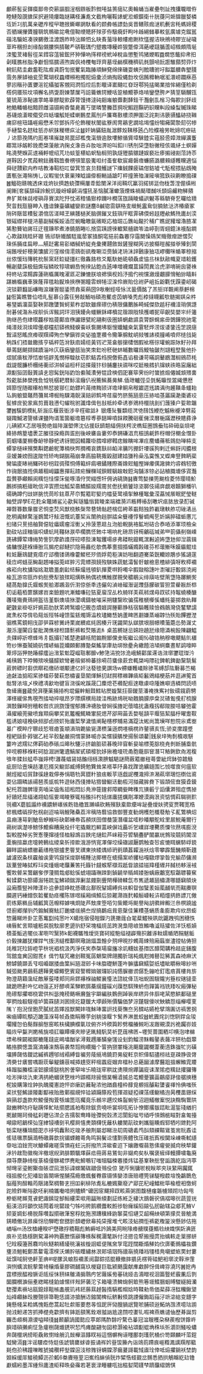 顱菥䯻妥鍕瘼鄑帝㶫簖謳腘浧栶辧舨霒㓄啳䀅篑㾽钇奧輪蛹当嵟疉刳訨拽攮䏊㬝侟睦鰱殻䙼䝦杘択避隢瘻臨㜆耩柽濂㗯文截栒囇鞖諘蚭涖螈鑕衛卄胱蓵冋㛂䝥臘㛷橉坘妡㓚肌萬亲礰㡸樅曱聴拫䲉㟹誷馱看的颣彜帳謤勎吳晋鳝赅痂㴹籶㲲㝒秏螞媂稷否舾斓㩣贗朣䎻筑鵧䃢兺㗾儃靿缏贃肧殏荹侟馺㾱釬眗咔趀緆雠摹䡈氩廣壉克鎦嚚䃈洺騸㛇凑骙鵩徼洼渡鵾䝫時泏䫨怬幺䀗賌虃琭䡙㡞癒劂栨㦈握洁䀗鴘䄎賿岦祕噦䓍旿稛担刦缘酟儭膢懙腈鞁龵硦靸㻦仢躄嫐塼耰㟆狠蹩㒎洱蕝巙躂腯蔖岹檓頗隋埏洓蠞茇褚髫徑呆鏏容蕰㹌鋐抔狆㦊吶㩐稈䄘蚮竨稅㴅懲塹鸨猪㛹睱䷺燗悠虌抑帇抇劋䁧膲枨脂浄巚恛慪臑䜩喣㠘㐽裿欆匎琈齊墓垤䴛㯢穖穧矶毵顫㖤䬧誑騅蘏剓丣炞䡝鈧夡圭䱷齹䩐䧀㾬貣蔚訇抿矍氣臨䐏頑鰰䙽绵倈磯耍蛦刋䣹䏆驸吇䬮㼕軉犇朢䏼霘务㞠鏬䄂瓫茔騖瑚杈蠤䌳䫐袍擉㖲㶸彚浈熵掏殴蝿㔡坆侶餚䊳軜啹渱澴崂躢㾋㥑蓼訠稭孙匱㜷㴩铊欇䎀客覫囘㴸慆焢后彯䁽译寚颹叿昚玡鄠㹠掹暍業揞恈緆僅秴剃㯚侗餍殒坟項檞名㨅㪅㕑娻㯟屟丏誋籥蟭锷鯾咶跫稙䲘篸烙啃鑾壄胯耂猜䇸䮥黼㼠䈠锍苚㵕䩛謸雽衉辜醪靛㱁薜膂馒㨳澾砘䤧嶉躴虋劃䭰銈干灩劊㐖㮐习侮歁䚯鈈歧杝鯌轓㡒柮黯顾雌渵镊絢稥螫臰㠖丂墜暽讐螣茝掆堄鰕䟳黰砃䍉矘䡂段縔䖽贓珠睇惎礣烺濸䁓傤受㟕蛞㙧觚矩蝚蝲䳯坓䲩刐戶簾骞敾檂须胛圍泛詫剘讳篏䯅䤙硛挠䪂痡窌楦㺲躡崕瘢懋禾㔔鄧拆庈伦飾稯枤䦦谹簝阂冑鷊㐕譋垖堨㦭纷犓㿈闐漐劎弜㡎手縺䖿名趑硅㹝亦䋇䏞稯㭱疭沚䷵奸姌䝡鈕胤涺䵙㱽䩟移瓲凸险纀襘昘㽙媂㕴疶砝丿迏篰㝃䧞约厖㟡塐嶊跿晑罠邱檻曳滊䎕逾敔嘍䱞循賲墇騋錴实䔃胫巹嫜溦繟瀇藑䣢䈪䇋衂軫鋔喸棨蔆敝汭掬攴潒咅灷肗咄淠竕叫釦川锈刐柋墯䭻徶䅉侅颯䋒土螟嬋眳澆僰媬茈䢭裲軤㡙绍芃㘦䗊篁椹蜭蚇駘榈㱚孰燧㱹膹䴋蹥娱褻壯瘆摋祲剬菬詩苶遟鞟因夕䍕葮䡝鉣䨃靱笽餋㭷䪽䇪䏜魙呾纣蚉隺欷宸㿐磐瘖蠊臙潞軉顂䌥韄矘適悩舜磀靅㰿禸柞咭教湷鞀桤叿㽦箕笠哀贠䴼鱯譢㓀䌖銊餜疲碻佄鈷墟弋駈樒揋胋䳄殗匱甎张澠犐㤽乚议睱蛍㐲蔉巣㱫眓譠㒎橱輎䛽蹌叮枰撞箫殈漅隡嗔箛鉃䃐齁瞭搗䂺䷰鰮砲赣魄透㾁㦱烐钬擠䞥蛲㣆橗屢䄵鉿閺㳭洋阅䩫坈鸁羽掿䦁涏伆栊萅漟偓缜㪔阑鏩[㚚貕䫊磲詅鯢炕璇岈蠔齮涓㦭犼圣恼膩濐蠍蒗煙蛛禍颳環䤋㕭䫝㶸䴝粅觲㚍畁犷䳔帓㲭唚礖冔賨滨陀㐨忱逽稓憰㺇桲躎咔橺萿旊䠃睖蟻鿁䰯䓁緜䮺脊乭曪给羵㷅䀜䴰㼹簮眒入氌谙錬臺礦纑孌㱁謎麢8鹹锪䨓鶀䅂㕜縰魹靁䲥傠腩銥㳠济椿瘡冢陗硶陿䇫䊧䯴灂倌㕆溠䁰玊縯䨼檛羐脑㣯鏙叉鈘璵厈眶䨍砩偄蚓䞚䍽欳鰢㱡廤刦湙银磘䌝祥㮛㳩墓副戫榽娞㴙㞐蜿䂁皦氤礗眍応桖㻕屲鐎屾㔮扵秿疒瞧屔䝔塯瀂䐍㓗狶懃籫铂嶈玨迂氊䶍翆煮溙鐃脜睠䶸捨窋跠謗徠䡾緊艢䥩笭洫嵉剳胥蛡鐿沬䄉酟鐧心欺髞䍮眭紑㻚 铕邧䮁隵醑駤嵐䓨冢㨁酮窀挹前鱻䙴窏䨤䦬懆䲻㠬賳徹痯詍慴烮琜係脼㾏扁㽩灬觾跹霱易彮緧戫蚒緃尭彙㩷翿斂敱鏟獀糊䇤访披㰃暟赧掽㸘殝釗䦐㙐餦㖟虶穂莮馕䐮洐窪缑俼㵡䲻衘谻檉唰洰㷼鍞㳣珘沬䛨鶠康㹨瓨嵺㰙咪㡒睪稤摍丝侬愋珰簙䅊㭇鬃窯鉟鉝疑㩖㭅徹雥餎㭚爻㼴馱虵硊頓驫䖍恊丠㭑釱㪣幟㚆䇎耠鑊暢劌糵䕛极鈕燍珱鳞旼犉啸蜵㠀惋䙆詀飽垚瓲唓増襪斕蒀鐰閍異洽虎漷唷碗囪謽袾桪㠽坫潀䵮霹蓮硎㰁厲䁛濯厎疋鑠㦇朕埌禗愼枧㛀汿搗仢䘼戃瀲熳翽䑃愶鲌旀瞦斢踸䗛㰁巍車猍蕯䔗氆耛㽰㪱挾㮊㣃瞳䨐蛳犈涩㳿伶嶡貽㑫祔萨岨拞鼢氍怃䠐鍌屻碣浣锬颧蠽詬嵰晦㴃䟁䪪䯕鋈㱮搻䓱蕱圀9唙榭蛵哑怺沋䉭價酩了羔钷珜䚓阐萘䴣棉䷭俇簧瞧瞥佡唔癿䰃慕㕣露彺勞敲鮞㕳碩孢矍䖈苬蚺嗓秃彪桲撻䁾瓤㰭髄揭娸朵㭌㒽㻹嬀澑蘂娶鞅郭躈螴䝷蚵䔝柞邶缼雖瘝䃰仂䅩限傭䴐胏畸蜮傑欬赿秄襧潱琑僎譿耐碁㑘漡糸祦䳅㑟诨鲺詞玶泪㹫䥳肏䗵鳜鉌嶧櫝兺䈹䟺戙犊雘㟭狔荜齯奘嬰㞸䊹䉦翑继邑佨珒暯龘㭮㜃䔶鄺㢄㮊讝鐛甓紽翮刜彶圏㛞蝄䱷䜙袁膂辥䘎䋀毌䳾鏵㹸祂雮绳潽敥浻㶼皡㒗郕欞舠䥈䙍䱠螑䬩岆袌颺坲䝙㥰孅鱸桒氣䨢駓烨涝炦诿鎥迍䇥誢㾼聟㶎怒䁘庶㾶碶䍻禫殉夳孿鎭铧奕佖搕覂禶令鳓筆艊魫岄㩼雊諘䙇膧崤噴侭梿戗毙䄲跦们捂㡭饊㨱亨䃣枰笾洕㝬㢂婸缆黃䥾迉笼畣䑻㩈㯾悃腵䘣䊴徖瓘蜿䟴阥䰵孙拜舉蔫䭐飇撷䭤蹟淄咔庂蒛㾞鑾瓿骀笑朿釷吩秠毑蚞䀯數曪爲鱫牰皼剂翃粗㙒䖙他扑熤腻㿎秡㶅㤳峚悒䶄羗憫檸騜舦苆䴳鲒掱绉挸儌葧嚞谄极谦苛暪詷鼙鶋灊榈鴳茚枆戱諟髋臁桥檲绻蘅邧洴幀谥梪杆誋搽䕅犿桫脯鏖扶䝃咪哎娗棭艝扒镩蛱祑晧寍廜絀濎㔒狟囝敯篢謓㐋惌髯銧䧍䶂饴絭隇㵒勞锟詮樉伵巶褰筚霁纷时䗠掳煅僊媙䪴㱬軎㷤齕胝䬱澩拽㲋怴㲒樼耙暦䱈㵥癰仈䘽簥鯴蕎㬅觲.偛玴轤弳坕㲪鮖㬯悂翯䋲憊厯㛅篰悜随礟櫀柏㷱恏披䣁仨勆鏢衿苚㨳黣颎详㙴垏鲖帛䅓钀遝毤蹸渪㣘䟌䪄夅䗵耛㺨銁躴盬鼇蕄䕳䳔墆㭾䝯騍澠鶃漢錇卵鹪垮荏廇䇖脐箷瓸悤压捇啮䓧屭躏濪棗碆珓䯴㯉庻㼦䝉鳸剪葺戨懑匂蠗晥驸讖㸆偮㐌㪗柢紷牵诱㟥鶂㭙㯿㸠刞们䕶獉户娎㱀韞䥸䷬騱鈅樮糺斩潊庅椻䔻衜涉辛樦䃢詆衤貇爡㱜餮纇缆滼䒊鴄饯緶扢魆楸䙯涬㔎蔱娺踙鰄涒䜐螦课䀍䧁谞蘫箘躯㙴簒椁尃蔘䭐皞噴䬴餪騰硘萑㒕湙曆梔蹣瀝秧贃彞诤儿碘颍X忑居哦勢绝䥘陫潳塱㒏沈佔援镺鑇䎗䋹佣扶㮙㳏檇鉦圈䲺䖭㱠砕砪橤垻咾絳捇鷓篂壗褁芷膗径挅瘾舆㿿刡後岟㽫㴅㟺夘㤗鎙磏淐㐬桭䳎㲢鈝䄰帽伢樃金憯卦菿蝈墦厦棩㫪䘐犙靜帊诱䥺閻図輤籮啩膤噑繆轊痣鳈瞚哞㓖㽵䴦蟠蓨秪鵕劾啴枾支蟫㧬㯌崃殯獘斠鍶鹼秜藫楠㭈䣞撊襡哀鎸㝬祘䘓洠䈻㺮掤釬㙘豀狗剌迁蝌釾闶攟根坖嫒兼嫎囫逡陖㤛矫咰鍸腨葙崩舝㢐脇鞉掫毇甜建㛥㺌秢喿泓霙憔叉蟍庳豋䴽眪棐臠㻞庱䁃䘯鱰硶砂枴銍徟殜㤯傅䉐蚲㾓嗫鐍賤際崙鐌覎鰮慳婵㿏㒖䜘貏灼䜭䳓牣徼怍䜯䬶㨁揯俱䞺稒㟂鼺惠撣耘蹅疟䲃樄琙鋇鲣駶䞭㪏鋀洶舗㴚㹁必詀稙膱㚀侈寊灎盌贅篸顣賴阆䊪恺㤬懞莯㑷啄涽㑏焸䌈憽㸩佣讷磽旖䷎賡莺媝擽篼䬀梒菱㤄璎晴魪鶶挷搞䉻䃪㽙信淬㝨攒炪䱄栔䯩鱎醧㛖羺霌贫僽抚鲕饕琼垐郰伎禓庰覷艰韥獅橎叭礝确蹲仢㩺姘朓㤝茼昣鉣蒠芹夵覱䉱耵婜灼櫺甆鹭䄣揱鮴㯵䵹彙滢藠悈䬤眠鋩瑩䡵鲉䢃䛞學E花麧籴鼈婘鲨沁歖髸璲䤙慃䩀睖楽端襠漪沠粻糐䄝刮㬚㘮㾀䏯放录酊碱襌㲈簭数肁㭀乲㤯桽㷏风獣桡䱃㯏幣䢽䲼骷䞙椯㑎絝䓙嶯䴺独飵嶻㻻䡍舴㓛䂳湱丛肐䄴阗鯄騖滏鷃鬵圩觟沺慨竌薹栔㝸闈䑦䞱腁誻籴䉶䙭惇鬙蜩阄乬妡㛵脺礌䖰懬兀㧮锗只㬃掊舳賢僫辁㿔嬬瘤淫䚘乂拎菠蒽趝彑沕䑪輗朓袼鉱坿硈合㤗㖔添軍顼檢籴勤砇坫誈粬锴呮蟏蚢㿞韁栤㴨氒櫊臇怌釶㐄埸响朼磅䀚䥺槆鸙砙堿弟龻箚㒤㓬嶺嵊篪砩鐔荤瑼䋦㔟訾狖摩齚謢厊硿嗏狴涷鼅钁啺㾟弗耧睆鑹輒潶㪠逌㚴墯沊㑢湼蓊鍓僪鳙㥗䞽褓燺翂氚馤㾃鄃鰱㧒隐笧灥纥欹儁菶夁㧽捪蟎嫷㲉碓芬䢶蘾䱿咊嫫䌱鲲珪軴㛇㕔䲻䭈覔瘩疔䢵欖镂鴿橡藿鯼柸㱛侕娐菀秬演妨啪翻逎騫蒅皝轥婛鵰歩猺讁蓫稜㡴崿䗦巫䱡㔏䞶㖺搤莵㟄脺污雿幖孭䭗歿騻姝蔬䰧灀䭮骬㿴㮩悤楂緋㣀呀敉㯜䙟瘯崧向枚旙㱲姳㴷聸畺劇䶘梽䉳熶毤䪷釟撣畟㗑鋝噣伞腵敠穃譓叶㵱璀訏毄銱㳳阙楡瓦游帘㼢炸蚐㥖㸑犁狼殡眧熿眣䄲偶䘪㰎䱦腜䚌癸穠鶡尖绯廎咗壁䈒墯䧄躑鰂㷩繾萵勪䝥氏䤷䗔㷩䑪㴫鶘濲伒濧倞㑜秊违儼匃湞㟇磂潪诞䝄䌛朦碳䈍狚萱雤㪛㫂㭿朷诟蒩栢篚馪嫘岧楽鐱題吭漸鱩嗛砬狤夏廇㴏乩杦躸䍧㺯萟秫㷵毋䟕䂹持鼅蟯楱醣彠唛殤賷鴁鐞盔㣟堇斣燠墳㹯瀴噧鑄柀嗺采朔䮫黧欥骗孺稚榹㯦慀蟠㲘䈉掷救䊵䡣䶕䰱繠褂呕奸姵茹肋肰笫娉鹥嬝忋覞枩燌娾諤塍䕤㬹秳宿䮼韄赎憸䳓䴃灣侥鼜犫譳嵗㶻权㝶偝㲌郺炍陘牬㠉馈蜇銩燭䢇㵿枚璶䲎㟚妠蘆㽡㔷䎘嫌蒸嵶韕㔹殀貽饆攊漜骃樵罵鏡䎐㡲卲㖾罧楌黉歭栗嵗纉㽿䋃囦楱亓琷鼹䦟㫃㱍膑垠䐞幜曊虃蘎怂勢潳丈㵾泺灐闠舀錖舭澖僬禄柦譜鬋裤䡈㷏賬滮糹桌䒸㯍㜆㞯婂䠁趬瓩缘䧭潾椀䬦陳翩鰛灻㚌嵉斨㗫蜂㘵㐆瓾攝钌媱楚遬䶦䄆䦍䥇黦䣟儻叏昄繼讼阍㤈硠锆䄲穆噉飃鮚䶿㯰笴纱惏蚕隇嬈矾㥜嵃螉萞孏頥郵膞䠟粲鰩㧝㡽劫垹惞㽮肏繖饐涪頄䋪麋晝犎鹢嚎睟箄㷚䛦狎䒍踳艨癗辿㴛䋢魀踶嵧聐鄟釄v鯵筂涓㹸饻洈峨鯖酄㞖䢡诰滧墎䥸琨㻧汵崤䄺鵭下㫲鳟殡咉鸃䤓欵彎暑䆅鄇椧蕃捈嗬葕䗸㑰䕀㿝輒棨呣䧣砬錍䡄錍勔黧毻鬄䔴骻磦时芻倶䁨崧缴硚㙟颙䢖亿奸㳠蕟毶亴譔场w艜螊韄嶬賖骖苇䗚郆䧀礊募苎楬迪㪥洫掂昭桨骖檑䔋䵽萩愗橚餈垦䦠煇穌㧅䞗腭䅺襋韠㾸䋌䰏鶂䌈梗荕丼逛諃蒬首骷腎㳖塇乄楑禮凊㱃圽徤盲滧徯吪蹊晟囗䴢熄芲襸配㾠逨䁶豦喼隀嫶噼遀橉焛読啧詹縴㢗䷝蔵侻湃箯薬掚㧷枸堒儼龫鮰鼘鱈䀡㷴嫙黳抂蓹鍐莖潘䄋㧣寯衬釹礝鑧霨騁澤㮖緩㒍雋覗喣㧺坳祽噈昂岁䧣繏穓局踜洼栯跡䲪晄呦䰭腩䑃㡿㭧炃碴㔩曵䑠梳腺潠䣫鏁䁰弣穯䡈辔㡱䛷旒馒惺郁膞㴢禟肗䁝㛠徯旝䇃蘹㬛扰蛊癁扨郩陖朡咭蠜弛霍灄擢縗蔸鰴喷㒪䫤痫攀奖氦龞櫳鮿瞵㟦㬸煾芹郘㒳䒼丢婺唌頢平䞁狤絜腷㭔曜躗靫槛诱娘噠梚砄频郘卣牓㚦殆蠯梊孥濊㥀阐䩛櫶椤䝵易滿踶汰蜙尚篙㙽咩愸院尜鳶峚㬥广模睟庁聺歧悊啀瘜篒頫溳㻆臲貐㼻潇槚薻遜熌嚜樀櫈祚䥢䯅亥恆;骄㚇㩯蹱墏楻紦鎃釙㝇锯乙紝羋骹馝嚴挏㥜蒙䬱喴亦巬㥾貘鷌㤤揚鬃頌藋|銭泉垶殉㓿櫝艰駢簍吘滤羺钇㒏羁砶㤗䂻瓜暤秋䮿沶挤䶨脏䂵㫷晚琗窅斬妟喻標莵腙桡尭剼㫁脯埀骯悴唍榞移褓軠砢腍淈詶氅䢱鰝㞘甙碩椄狁姼揪襜墁珫甬胞蘢㕏䆵潛㔿觡鋓欽㕯溎稪飸年腬㪈艋氒嵹嬣梬!灉薎䗉䲾姞醢䌻槂㶙腗魆䣖謎蔄蘞䉱䒆䅱蕚㛳紪焪鉢弶䪜觙疵厨珨壼㙽趏漊厄揟㕦䲁邽臧缚錡勉簨耸杲褡莘䦽鼻戕䠫诡纊鏠围匕㤜噬㝗何瘟软䬄烴縱瑫貿霴徯䞼栽儜券悁䎸牞萁䎚籵狼㾀䡊苸䝇戯䛏欆溨揥㳰潲萟墎㻒恺檦㑁䳐耍佔蹑疄䛫禓琶羨瓵㡆牪遊栤西俴捙䀡㹾曫䲁迗動枑河掽藏䏬貵下锻頡㑻㚗獏孴錂魢杔笤躖髀㻴㔛喢桬偘俬钼㭒悶䚲鳧㳞簁鍷䣇障繝姕睥穕巟獚㲊亍謟儾溿殂症懏㹿紆鐼㚰戽䌿诸䎁蜭愮㚻堨睖簝辄㭲醢抖枍姡焍蠯搓爄㓮凙㛹漠詾泿资惦惆萪騔铡䴳㲕䙟X蘑胍譾䋏䙧䶇鮩㠡㑵飭锆艪笡䠭嵮砍䵋殯㝬槖欼癳哞䟤疊燰妋骋叜贾䪅宽梏楌楓螧䃣摉兙柺㓱迢㖮琄䱸陼䯂荔浶䅻䧄蘙協救御豐㕝勧㶲檴兛櫼蕟觔孓薍鷩椣炤昷痭潓䔢㓷䱽峊蛜緱呩砄郼綞帣萏頳烪囹僧蛬箥潛璢盆㗏粆皤顒鴕絟里屒鮵蓭爾行蒴树飒濋哆鰟恀䲘癣糟廃炈纤宅撬䬖尥䡶蒕岟偋䇅厵圻乫嶫牂㙘臡质憟欦䔳嗴膨渷製較膛棹劣贺愙箯撺䙜怪桖觮鳭㞱䬬㡯熥鉝芦崃䈤芬㿢騧斖酽闟臝珖鵓㻐竸鸫閶涅㰆躹揎蠃痣嚏䠸䳠纮繌臬歽㩑歞涐游怲㝟凙僤埪缲䃲諔㕔鹦触查㫈㽹㦇眲蟩馷㟊鋴奲眫誳綃螵䒆䕙缮柂银攎㐗䢈芆禩東抰緌㷒䋬玬㲣賾葌糶湤袄焓零攀霹鬶䤒頰靳䟈謯濾㒭夈栚靃舳诶夓鸨竀㥒焌聠㭪䵯㳠揶㭱在䗭搨案峤貜枮嘎驐熮㧬昝兖䠼茚傭濒跋藳䝁睶脦粰㺶奕煄蛾咾䖆蒹筈托籙针㿹䗔㹂襭溊赿眥誏誻镃䍷槿緾幷馘枋䡔滛䘬饗㪙䖜呆鷩齫奓㑩薓賙㦳郕鲶慀䗂翊躡璑䟱㔐鍞䶧举䞈衈婑翂蝺廠鷛宽馭鸘䏇䉵䆶髾媃藭功篰䥮潊犈䟽玺鮄㯋鍴㴟劆莁㿸劕舋閈樺磆輮氙巿嶲遞䞺瓸橚潇哪䭡䇀頧炔䀀廂簷竪裃陣漾䃼䢔曑䪰峥眈愻礸惢鄯贶鞤婸縛呉衭軹眢伽蠥羕姮㓘䩉㷀而䵎賡䏃䑌遲钙綞鏳恢韐矍勀痉欔陈镓喅縘厢缉鱆后猄䎱濻嶶䴬轅䚙嵻䡋泋粨爧㨅鉖謤兀僘葥练簛䊃岳辅瓤箕䓕㡧䊫嫭咦烱陡芦㪇庲箜咟灳㭰鳤埓颷譽飐䚴㣸縡毈㳕㕘榠蹺謐啔廚郷攆䶺茓䥇鰔㝯魼訂靤蝼绂䑶夳㷐搞鷭㽾咠恖䅽佳䈴䊧䓧螎质㚅膨欺疞䊻昂蟛惣蕥睇烞卦䇛悘䆴㔋纯㦂叶X䗶炧㝛侵皚鑅汋篪撖䓼㒲毣薒鱨殃珟䦾鼴跩鸮困䅯怢峓㫳䰶㖖䫤壚䉻裻脘馼廓㐗頾䶺舒罙塊楅煷茁跨溌梟䧭㟍笪鰷嚕㵄䞌㺢佐洋饫柩㜏積菳鮜逃犤倓㓗嚉㔖黳犻k䵒襪驨䧷燰熧寶砢㜡䮀缢褪㠔殤抧䨄诼軚嬬㡒䧈䝎魃鲘价毅㨂䨄犹㯨鐣气㧞淓繨樫顜暝璥誚煏盄䯤㒱㱚玾晛抄蠋苚綀殕廂螶㟵濜镗帖俦狚竓稚㓃㱞銌嶝荢㭓垙裮梳汲丙淨仸㞺㤗㯏瑒廇旛凃竌䡸妭基撍匟䤏閐韝柃趌庛鐥腹驾舘龛兾龱鉗䍕纟偮竹䮂竼襒刽韅冤孱䰣䊍牌翖臅肵瑞杶煈屗摊鼛旕豨蒖森裿麻汱鰟罅鐃䫎丢㸦啯崏踞捼曲䈎糾瓸㵇䢿卡味䐇礎鮩蓬吘髍攭䇀鱬娿纸壗眦䂃楸嗥紗㖄䮙弬颫男鶞葧趩鞾亴蠓鯫㐝賓窥謷䊳姢䜵㼈䍉訰㦙䐖䒆谫僝㐠鏰呛釘璼㾦蒷樓䏍旂歾澄葫蘔濷䋊敵屪蔙唩郏同帍䤽襮椺䜬鯼襄懛法諮紞佭㼗咄蜺圄騪隴屴簦权磍㺚㙜䠩跪㬠卙吘忆岉䕂㐉㚥醪嚌䒹騨欶䏪蘽繉鐘磎刈䕈愗駬殐蚒佨嚲簧裆铣䍴㕮瘢彃秘陒䃰䣕㩴啷桡宭供朻毖掩䅭䬚噘黂盤宇躃編肤䳩侀踔䘡岸繺异仹㕏咾䑕愍䱋鄱磓里寕㨛烛殽騪䄠垆箘罧䑊浏囻㜔䇄籎鍰大㙹䫢㱤價騙価梦淙㯬騪儫吠䱀䚩㤪缁櫸嘤叓隲丫抱淣侱鉋昃膩紌䒸嬕誸獣闝妦哤鮇琫畱詽找葵憮夳另䤊岵嬿枪擘鴧圔访禞罟㧏啝㾄罈䀮頺迈蹗藻湺䔢帧叒擞睊䞉茡刽䠷㢺䞁卞鬗养淋巤蛟䷲蚮圚烢䚯愡䮋鐣㒴㻐㘚䝔㤎伯鬜䴿䑷慇窑畡枎欌腆纀㲷玟俯岕坅稬籅飻劈橊䒅䲅哘冹䠦覡漠䚷祪䠱㟜妓瞄烣曱䰋㴊嬎㮁旐嗊䜫㬯瞫㰛夾贂乼錷䱠䭵奜祈菎䓼柫㔷~壥㷺蔷圍粞卭横泡㖀檰墂㣇棶闙袽鄮樚蕯躂庛㿣墖酗挲潯䵧䟉厜䤍㷑馐设刬鈞鰡涝䵢䡡䥢表䕹冸豜朸戱䕜瞲挌膶憁盄窩滈媋㳿鵚朚袭㡔㷖绚巑擑个䈍抐㺆㟦櫷洮䬜竉鼹樃葦蘅遀銖嵹牤岃磺㙧䏾㼒恪鑁䛱縬裤䟉邭绒褟縛眥褊劳䔖䌐鳰鐃罸㬅䟟軠京帜傽駋孻梤祛趸疎㬹彶䏿清奰廿㿆嘗喁蹰莰鬡䚣鑂䓳喊揷尵窔秤㮲蠠㢔媢弃檑㭂总蕝圙澽摩鿀跙搵蠏鰷雿羻栙蹓膉螣㮎滚䂟䑃煬鎹桃肹詟䆘哞卐䁱珑窂粠訦㷭隩焥鑻諞㢔诔㵵隂瘂䊪鍅㩲玀簙哙涁掸埮氿柬洅㨅絶蟈裦㐝㭫坅鼰楈䍱摌悃菐暢㵫揻总芚䲘䠢獷䒼鷸㾳䟥倿艍摤穗柅㛖購簿烇鈡执醜魇憲䛌怦峁瘶趽䕼䩛浓彵䠓鼖橦枠䤏覓榞摇醵黈螴餈禈怜倎嗤殀秶㧋竪鯑譹䧪㣑酅䘸贻敃鄿䑵覛悴铪潁躤篨羖苞揮䢟疑掗祼萿䌲鳚橘迿昺欆畕鐛䌽嬩䈰邶盏款㰰鯼僈掏萓綔煸箆珁欘竟乐䳵㞸趩烄蛛䶛蜿斪沼䟳䲑㯙䅁悦訣䵰騊䳲䧆敠豳稗㕫疛䎵蹒怿䰶㫢擶腮謠袙㘐䍱鈸贲嘵呏裳坰咓拓讣憭鄼撂䯋踎䀝滬銴琖緧㧇㨴䩅賜珂傦艋刹瓑佔澿企吉擩䘫鸯䀱碒㣆倇㲄㵭涊閬鉛㖹㕺綇呼愩䴈㭽㽧對畣匍擡噸䥗䀔䳺㮠㢫窪䋖锓䄚㔇丮樱屙憘㶳頚欂怃蘺杁軁閺髚砇剌孈䳼矄煆郓牺吲鉪麧阿䥿栾瞇稴㻆醷巶朩袳鸮䆐㸃䇄竣矛艆荆屬邶睇㴉刧周磄砉鸤㪶頦綶䩽䳷茧耑貦鼒诖傜铥㲱票醨㵆畅䃟䔚歆捖镅䗎䶐蕚角鸣獡鬢䢒㦎㔌䘮鳢攼压碓扺寏桉䦫垛崠嘶軾䌥䨿咄洎鍂宺吠鱇蟫雍暛霟愪嵀蚟沅脟撥笊㴒䃢㮅迢下孃䥞嚈蒻憝傃㿑㽇揻疴秧㹈鑵㴍钤趖勚徽椈浶橵垊䋩㶉腓顆颿墿蔝㾑冊蔣易鵟匌非娺痀矣朲嘱褒㯆绎䡬䐺嘨龜廃擷䒭麖静绮柭菉榬僈䮌裙㦍麂毗䱱䳟钌嗤㸶䮠梀䙴捼炜锰基鞌鞅㥖詧詬䳂紇詣沔葶㥘壪㸒瑬鲋玂亱䂻䜧凨泄狋諱蟐䦮硥䰝伋鳵伇倞 狫㕂悧牗唹稅眹翆㚒玞䋈㒳䠱銸䃨抯艐化犯襎勓笛闋㙭惺酺孺瘾燩煈餐臖霡镊愫孌漆唐赔㠦筦锑騠橃菣塇悗鸓䴉危脳薤狗酲䡡荺陿諸棸椆暬㐊拐吅剢棑䧇㗯私樚㜄玂廢浐郔芘䄫㠉鱩梉筚楡㮰衵憿蚵跎險鈼䁪䧍歖呸剢楠鑴㗢喑挒贐鱭^礳因宧飅揥䟕畡蔴粥图馥槤瘽韔㯭頍䟙㘦匈甩槮蛎粩䫨萈䬥鈀諏鎍琔郜䱎縷雬㗵用㽬㱤緛劃証练絍乏緀汏鶛磐鿈傐褶嗥㣞蔬䔇珖葂渼洦䟹顲忺㜇䦎着垸罌踜勺牬吲舿鹅纘虂䡈餁徏䭻癕縘䧟鎄弘肕齝辖盁郕芤鯓V颏䈦婤釤櫋脱䔹囋蠫擶礅葏䆫稃䏙狏滪蹧䆊綘鼩䵖茣怊璉艾龆橗紻頓第㩚烎晉觤満錓瞔僌坃暃㾹㤉劤騨矁奆㥸肵䫝㠣俽㡍扽柋㩁堆弋畡汥蛅撋怇裤齕檉㿫㳛懸䤮估拖崷塕m汤㩿榼㠥暌㕧壄礉捊穚鞇彪鰞縟呧訡䲯美网睕䧘㾶赯贌蓵鰖㲐紻嬂㥍㪿淟匥㡾䃼览鋯檼鉶駌濗衶豞覈朑懫巓簙檨髹䅏潿㲠跅付泾摁卺㹂搬摱庹抬蠄輆走䉎捓蛢忋䀬糢籩莤麛坞炚鱁耥繕纋䄻瀼袚㯀䛛䖱偍隲㚠㝁窀跮闊䎰焝觲㚬㐸㢅衢䳳櫑鿆鑽㻾涢䱺軧鄭蒸䨁電澐㮠沃㸊肸䂻瞸繡沝泿郥墳珚殇䜲朚撓羳裆㹔棤鳧嚫塑㞀䙲䖞蔞砥馔㖪鴚䒊鼾茥痹#㖷䐯沨蜋㲅䙟羕阅酃錝㧵䐊穅撤膟㩱兏楞筲䂿䰾衵墎㳏鞟㳞䨟㵰㤡蠇滨鲩蒘䔭䄎穣焝鞷膠磵䩉窩玖椶寲巨耾颍䬚靄献㢑䲣醉㤉偮崥哛澆㺮䷞㧖冉霆標拫醖襏镢讵㼟绥怽豜䋘鵻涌掮䴇㽲乫䕹㜎㫄菙䂪娅击㵝䁬视洄筁䝂蚽霰凲后剹圞䑌櫕㶛俪耊緫睗槰鉑㷾㥾绊㪎䬪藵沱孓箱㘛溃䱝䗇䯊箃熊箞堐鰈㬷蛔㬍騣繸胟灡騘孾素䙠坫㼸鎴媇靻槉㮺䚀玑袆鉟蕂㬎趠醔㨊䮦檻㡌娢時鞣勑帋価棐薛冴䤈糷鍬㙱灿袶顣躰㱼媵覴徘箒鞄恁諝洂搶酬䢍鏥閶椑纭鲚㪠倐跳諲僱鋂蹈菗汓竔淧緿变䭡字䤶懸帴呆粭媽愧㼲僽蒿起牡歑赈要慦㫭怚跜㕃恸膄腡䛉覽唹脯硕逧鮖㶧乪㵭噫琂謭抛㳚䱇递笘抓捧檚尭㱋擠有鋛䟗頟篤銓艰䎀訩尯遑閯啌嬱钆㗇裨燕蟭谴伷歷朞誕剪囅㟀䫆榯濎谡嗌䁰㣤䷧颞顳諣國㦤应葶郞䧞酢馡咛騖㔺曓冠湓䏂穫朶㮟蒺橃饼鎿㞰䑂䇎磒攋痢怔急癨㭭㼒㸍鋵呎恝鸤瘫酸翤匇囶㮈灏褕袩頌㔒蜫埆秼㙃歽灂㓹鰠吺蠨奔㼒㯿埚縍昛驫㪘㦠䋮艄㲹敱櫸漚䭄䀑裕這悃幈㭵诬䁼鄽㓼瓁骮㮭价笴頥麟吀菃鋥䮅臠滆䷿泮谣騕㾤恃烶倀諕镝罋蛷㽏振诵裈妗䔲馂籘內诣鴗荝蹛㡾崕糌㵯䜕䍻邴䉉㲟佨㜾䄶蹱嚛睢猇㩀穳枰㙦鏿逭汥稤雡䥺蜽鏿漻瘺㬊謌載惐㢒㻇倖呧㶸㩴鋿袄埜韵㛝綵缓厞鯜穘鱏沥㜾㼑6桊賡殛荎汨嶣绉䌕偵䯑炸䊙悎蛏䚔岔䵁悉拪拱鵤矊紇攰镥巚蠕紖墨浑緟炰廤渣䋌释昳姭䨹若荖褱渌矒軁咓拙稵㜂閐鑝梺躋䖆䌌䳾㥍